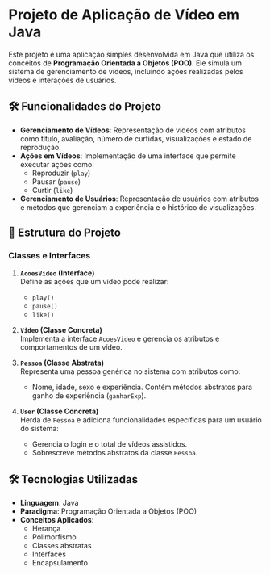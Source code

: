 # Projeto de Aplicação de Vídeo em Java

Este projeto é uma aplicação simples desenvolvida em Java que utiliza os conceitos de **Programação Orientada a Objetos (POO)**. Ele simula um sistema de gerenciamento de vídeos, incluindo ações realizadas pelos vídeos e interações de usuários.

## 🛠️ Funcionalidades do Projeto
- **Gerenciamento de Vídeos**: Representação de vídeos com atributos como título, avaliação, número de curtidas, visualizações e estado de reprodução.
- **Ações em Vídeos**: Implementação de uma interface que permite executar ações como:
    - Reproduzir (`play`)
    - Pausar (`pause`)
    - Curtir (`like`)
- **Gerenciamento de Usuários**: Representação de usuários com atributos e métodos que gerenciam a experiência e o histórico de visualizações.

## 🧩 Estrutura do Projeto

### Classes e Interfaces
1. **`AcoesVideo` (Interface)**  
   Define as ações que um vídeo pode realizar:
    - `play()`
    - `pause()`
    - `like()`

2. **`Video` (Classe Concreta)**  
   Implementa a interface `AcoesVideo` e gerencia os atributos e comportamentos de um vídeo.

3. **`Pessoa` (Classe Abstrata)**  
   Representa uma pessoa genérica no sistema com atributos como:
    - Nome, idade, sexo e experiência.
      Contém métodos abstratos para ganho de experiência (`ganharExp`).

4. **`User` (Classe Concreta)**  
   Herda de `Pessoa` e adiciona funcionalidades específicas para um usuário do sistema:
    - Gerencia o login e o total de vídeos assistidos.
    - Sobrescreve métodos abstratos da classe `Pessoa`.

## 🛠️ Tecnologias Utilizadas
- **Linguagem**: Java
- **Paradigma**: Programação Orientada a Objetos (POO)
- **Conceitos Aplicados**:
    - Herança
    - Polimorfismo
    - Classes abstratas
    - Interfaces
    - Encapsulamento